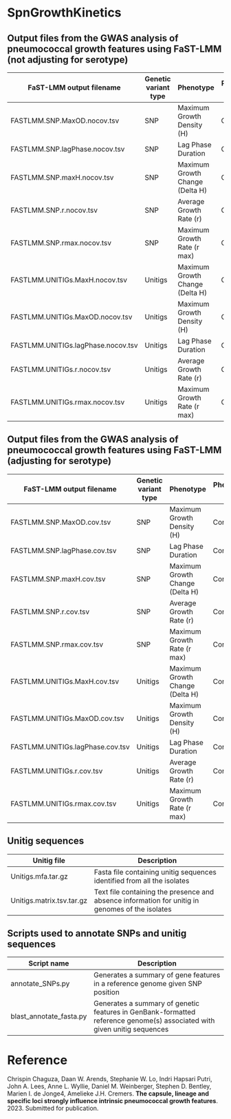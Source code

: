 # SpnGrowthKinetics

## Output files from the GWAS analysis of pneumococcal growth features using FaST-LMM (not adjusting for serotype)

FaST-LMM output filename | Genetic variant type | Phenotype | Phenotype type
-- | -- | -- | -- 
FASTLMM.SNP.MaxOD.nocov.tsv | SNP | Maximum Growth Density (H) | Continuous
FASTLMM.SNP.lagPhase.nocov.tsv | SNP | Lag Phase Duration | Continuous
FASTLMM.SNP.maxH.nocov.tsv | SNP | Maximum Growth Change (Delta H) | Continuous
FASTLMM.SNP.r.nocov.tsv | SNP | Average Growth Rate (r) | Continuous
FASTLMM.SNP.rmax.nocov.tsv | SNP | Maximum Growth Rate (r max) | Continuous
FASTLMM.UNITIGs.MaxH.nocov.tsv | Unitigs | Maximum Growth Change (Delta H) | Continuous
FASTLMM.UNITIGs.MaxOD.nocov.tsv | Unitigs | Maximum Growth Density (H) | Continuous
FASTLMM.UNITIGs.lagPhase.nocov.tsv | Unitigs | Lag Phase Duration | Continuous
FASTLMM.UNITIGs.r.nocov.tsv | Unitigs | Average Growth Rate (r) | Continuous
FASTLMM.UNITIGs.rmax.nocov.tsv | Unitigs | Maximum Growth Rate (r max) | Continuous


## Output files from the GWAS analysis of pneumococcal growth features using FaST-LMM (adjusting for serotype)

FaST-LMM output filename | Genetic variant type | Phenotype | Phenotype type
-- | -- | -- | -- 
FASTLMM.SNP.MaxOD.cov.tsv | SNP | Maximum Growth Density (H) | Continuous
FASTLMM.SNP.lagPhase.cov.tsv | SNP | Lag Phase Duration | Continuous
FASTLMM.SNP.maxH.cov.tsv | SNP | Maximum Growth Change (Delta H) | Continuous
FASTLMM.SNP.r.cov.tsv | SNP | Average Growth Rate (r) | Continuous
FASTLMM.SNP.rmax.cov.tsv | SNP | Maximum Growth Rate (r max) | Continuous
FASTLMM.UNITIGs.MaxH.cov.tsv | Unitigs | Maximum Growth Change (Delta H) | Continuous
FASTLMM.UNITIGs.MaxOD.cov.tsv | Unitigs | Maximum Growth Density (H) | Continuous
FASTLMM.UNITIGs.lagPhase.cov.tsv | Unitigs | Lag Phase Duration | Continuous
FASTLMM.UNITIGs.r.cov.tsv | Unitigs | Average Growth Rate (r) | Continuous
FASTLMM.UNITIGs.rmax.cov.tsv | Unitigs | Maximum Growth Rate (r max) | Continuous

## Unitig sequences

Unitig file | Description
-- | --
Unitigs.mfa.tar.gz | Fasta file containing unitig sequences identified from all the isolates
Unitigs.matrix.tsv.tar.gz | Text file containing the presence and absence information for unitig in genomes of the isolates

## Scripts used to annotate SNPs and unitig sequences

Script name | Description
-- | -- 
annotate_SNPs.py | Generates a summary of gene features in a reference genome given SNP position
blast_annotate_fasta.py | Generates a summary of genetic features in GenBank-formatted reference genome(s) associated with given unitig sequences

# Reference
Chrispin Chaguza, Daan W. Arends, Stephanie W. Lo, Indri Hapsari Putri, John A. Lees, Anne L. Wyllie, Daniel M. Weinberger, Stephen D. Bentley, Marien I. de Jonge4, Amelieke J.H. 
Cremers. **The capsule, lineage and specific loci strongly influence intrinsic pneumococcal growth features**. 2023. Submitted for publication.
